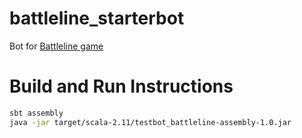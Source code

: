 # battleline_starterbot

Bot for [Battleline game](https://bitbucket.org/patrick_viafore/boardgameaiengine/src)

# Build and Run Instructions

``` bash
sbt assembly
java -jar target/scala-2.11/testbot_battleline-assembly-1.0.jar
```
